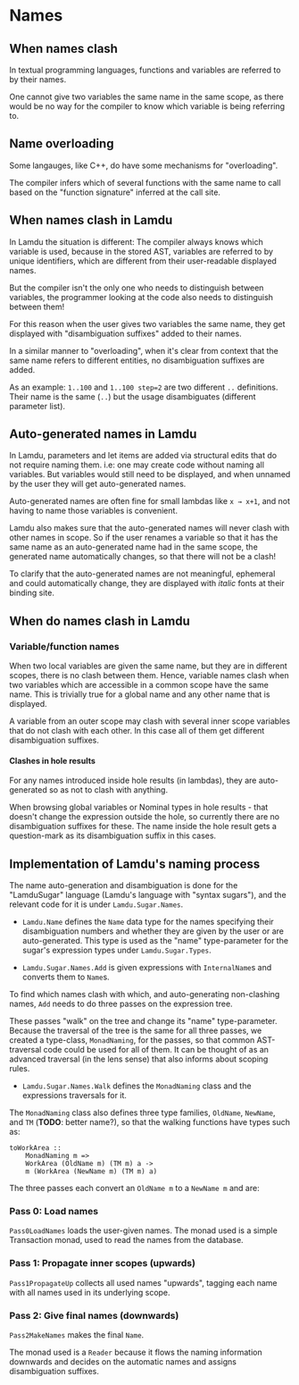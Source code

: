 # Names

## When names clash

In textual programming languages, functions and variables are referred to by their names.

One cannot give two variables the same name in the same scope,
as there would be no way for the compiler to know which variable is being referring to.

## Name overloading

Some langauges, like C++, do have some mechanisms for "overloading".

The compiler infers which of several functions with the same name to call
based on the "function signature" inferred at the call site.

## When names clash in Lamdu

In Lamdu the situation is different: The compiler always knows which variable is used,
because in the stored AST, variables are referred to by unique identifiers,
which are different from their user-readable displayed names.

But the compiler isn't the only one who needs to distinguish between variables,
the programmer looking at the code also needs to distinguish between them!

For this reason when the user gives two variables the same name,
they get displayed with "disambiguation suffixes" added to their names.

In a similar manner to "overloading",
when it's clear from context that the same name refers to different entities,
no disambiguation suffixes are added.

As an example: `1..100` and `1..100 step=2` are two different `..` definitions.
Their name is the same (`..`) but the usage disambiguates (different parameter list).

## Auto-generated names in Lamdu

In Lamdu, parameters and let items are added via structural edits that do not require naming them.
i.e: one may create code without naming all variables.
But variables would still need to be displayed,
and when unnamed by the user they will get auto-generated names.

Auto-generated names are often fine for small lambdas like `x → x+1`, and not having to name those
variables is convenient.

Lamdu also makes sure that the auto-generated names will never clash with other names in scope. So
if the user renames a variable so that it has the same name as an auto-generated name had in the
same scope, the generated name automatically changes, so that there will not be a clash!

To clarify that the auto-generated names are not meaningful, ephemeral and could automatically
change, they are displayed with *italic* fonts at their binding site.

## When do names clash in Lamdu

### Variable/function names

When two local variables are given the same name, but they are in different scopes, there is no
clash between them.  Hence, variable names clash when two variables which are accessible in a common
scope have the same name. This is trivially true for a global name and any other name that is
displayed.

A variable from an outer scope may clash with several inner scope variables that do not clash with
each other. In this case all of them get different disambiguation suffixes.

#### Clashes in hole results

For any names introduced inside hole results (in lambdas), they are auto-generated so as not to
clash with anything.

When browsing global variables or Nominal types in hole results - that doesn't change the expression
outside the hole, so currently there are no disambiguation suffixes for these. The name inside the
hole result gets a question-mark as its disambiguation suffix in this cases.

## Implementation of Lamdu's naming process

The name auto-generation and disambiguation is done for the "LamduSugar" language (Lamdu's language
with "syntax sugars"), and the relevant code for it is under `Lamdu.Sugar.Names`.

* `Lamdu.Name` defines the `Name` data type for the names specifying their disambiguation numbers
  and whether they are given by the user or are auto-generated. This type is used as the "name"
  type-parameter for the sugar's expression types under `Lamdu.Sugar.Types`.

* `Lamdu.Sugar.Names.Add` is given expressions with `InternalName`s and converts them to `Name`s.

To find which names clash with which, and auto-generating non-clashing names, `Add` needs to do
three passes on the expression tree.

These passes "walk" on the tree and change its "name" type-parameter. Because the traversal of the
tree is the same for all three passes, we created a type-class, `MonadNaming`, for the passes, so
that common AST-traversal code could be used for all of them. It can be thought of as an advanced
traversal (in the lens sense) that also informs about scoping rules.

* `Lamdu.Sugar.Names.Walk` defines the `MonadNaming` class and the expressions traversals for it.

The `MonadNaming` class also defines three type families, `OldName`, `NewName`, and `TM` (**TODO**:
better name?), so that the walking functions have types such as:

    toWorkArea ::
        MonadNaming m =>
        WorkArea (OldName m) (TM m) a ->
        m (WorkArea (NewName m) (TM m) a)

The three passes each convert an `OldName m` to a `NewName m` and are:

### Pass 0: Load names

`Pass0LoadNames` loads the user-given names.  The monad used is a simple Transaction monad, used to
read the names from the database.

### Pass 1: Propagate inner scopes (upwards)

`Pass1PropagateUp` collects all used names "upwards", tagging each name with all names used in its underlying scope.

### Pass 2: Give final names (downwards)

`Pass2MakeNames` makes the final `Name`.

The monad used is a `Reader` because it flows the naming information downwards and decides on the
automatic names and assigns disambiguation suffixes.
